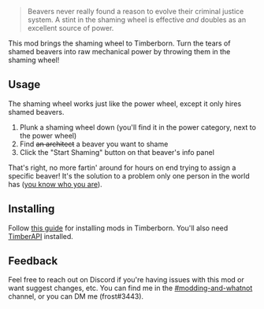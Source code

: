 <blockquote>
<p>Beavers never really found a reason to evolve their criminal justice system. A stint in the shaming wheel is effective <em>and</em> doubles as an excellent source of power.</p>
</blockquote>
<p>This mod brings the shaming wheel to Timberborn. Turn the tears of shamed beavers into raw mechanical power by throwing them in the shaming wheel!</p>
<h2>Usage</h2>
<p>The shaming wheel works just like the power wheel, except it only hires shamed beavers. </p>
<ol>
<li>Plunk a shaming wheel down (you'll find it in the power category, next to the power wheel)</li>
<li>Find <span style="text-decoration: line-through;">an architect</span> a beaver you want to shame</li>
<li>Click the "Start Shaming" button on that beaver's info panel</li>
</ol>
<p>That's right, no more fartin' around for hours on end trying to assign a specific beaver! It's the solution to a problem only one person in the world has (<a href="https://www.youtube.com/watch?v=LwoclAid0CQ" target="_blank" rel="noopener">you know who you are</a>).</p>
<h2>Installing</h2>
<p>Follow <a title="Timberborn Mod Installation Guide" href="https://mod.io/g/timberborn/r/how-to-install-mods" target="_blank" rel="noopener noreferrer">this guide</a> for installing mods in Timberborn. You'll also need <a href="https://github.com/Timberborn-Modding-Central/TimberAPI">TimberAPI</a> installed.</p>
<h2>Feedback</h2>
<p>Feel free to reach out on Discord if you're having issues with this mod or want suggest changes, etc. You can find me in the <a href="https://discord.com/channels/558398674389172225/888491376143134760" target="_blank" rel="noopener noreferrer">#modding-and-whatnot </a>channel, or you can DM me (frost#3443).</p>
